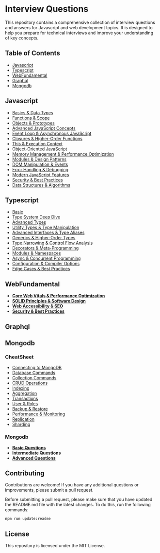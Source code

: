 # Interview Questions

This repository contains a comprehensive collection of interview questions and answers for Javascript and web development topics. It is designed to help you prepare for technical interviews and improve your understanding of key concepts.

## Table of Contents

-   [Javascript](#javascript)
-   [Typescript](#typescript)
-   [WebFundamental](#webfundamental)
-   [Graphql](#graphql)
-   [Mongodb](#mongodb)

## Javascript

-   [Basics & Data Types](collection/Javascript.md#basics--data-types)
-   [Functions & Scope](Javascript.md#functions--scope)
-   [Objects & Prototypes](Javascript.md#objects--prototypes)
-   [Advanced JavaScript Concepts](Javascript.md#advanced-javascript-concepts)
-   [Event Loop & Asynchronous JavaScript](Javascript.md#event-loop--asynchronous-javascript)
-   [Closures & Higher-Order Functions](Javascript.md#closures--higher-order-functions)
-   [This & Execution Context](Javascript.md#this--execution-context)
-   [Object-Oriented JavaScript](Javascript.md#object-oriented-javascript)
-   [Memory Management & Performance Optimization](Javascript.md#memory-management--performance-optimization)
-   [Modules & Design Patterns](Javascript.md#modules--design-patterns)
-   [DOM Manipulation & Events](Javascript.md#dom-manipulation--events)
-   [Error Handling & Debugging](Javascript.md#error-handling--debugging)
-   [Modern JavaScript Features](Javascript.md#modern-javascript-features)
-   [Security & Best Practices](Javascript.md#security--best-practices)
-   [Data Structures & Algorithms](Javascript.md#data-structures--algorithms)

## Typescript

-   [Basic](Typescript.md#basic)
-   [Type System Deep Dive](Typescript.md#type-system-deep-dive)
-   [Advanced Types](Typescript.md#advanced-types)
-   [Utility Types & Type Manipulation](Typescript.md#utility-types--type-manipulation)
-   [Advanced Interfaces & Type Aliases](Typescript.md#advanced-interfaces--type-aliases)
-   [Generics & Higher-Order Types](Typescript.md#generics--higher-order-types)
-   [Type Narrowing & Control Flow Analysis](Typescript.md#type-narrowing--control-flow-analysis)
-   [Decorators & Meta-Programming](Typescript.md#decorators--meta-programming)
-   [Modules & Namespaces](Typescript.md#modules--namespaces)
-   [Async & Concurrent Programming](Typescript.md#async--concurrent-programming)
-   [Configuration & Compiler Options](Typescript.md#configuration--compiler-options)
-   [Edge Cases & Best Practices](Typescript.md#edge-cases--best-practices)

## WebFundamental

-   [**Core Web Vitals & Performance Optimization**](WebFundamental.md#core-web-vitals--performance-optimization)
-   [**SOLID Principles & Software Design**](WebFundamental.md#solid-principles--software-design)
-   [**Web Accessibility & SEO**](WebFundamental.md#web-accessibility--seo)
-   [**Security & Best Practices**](WebFundamental.md#security--best-practices)

## Graphql

## Mongodb

### CheatSheet

-   [Connecting to MongoDB](CheatSheet.md#connecting-to-mongodb)
-   [Database Commands](CheatSheet.md#database-commands)
-   [Collection Commands](CheatSheet.md#collection-commands)
-   [CRUD Operations](CheatSheet.md#crud-operations)
-   [Indexing](CheatSheet.md#indexing)
-   [Aggregation](CheatSheet.md#aggregation)
-   [Transactions](CheatSheet.md#transactions)
-   [User & Roles](CheatSheet.md#user--roles)
-   [Backup & Restore](CheatSheet.md#backup--restore)
-   [Performance & Monitoring](CheatSheet.md#performance--monitoring)
-   [Replication](CheatSheet.md#replication)
-   [Sharding](CheatSheet.md#sharding)

### Mongodb

-   [**Basic Questions**](Mongodb.md#basic-questions)
-   [**Intermediate Questions**](Mongodb.md#intermediate-questions)
-   [**Advanced Questions**](Mongodb.md#advanced-questions)

## Contributing

Contributions are welcome! If you have any additional questions or improvements, please submit a pull request.

Before submitting a pull request, please make sure that you have updated the README.md file with the latest changes.
To do this, run the following commands:

```bash
npm run update:readme
```

## License

This repository is licensed under the MIT License.
